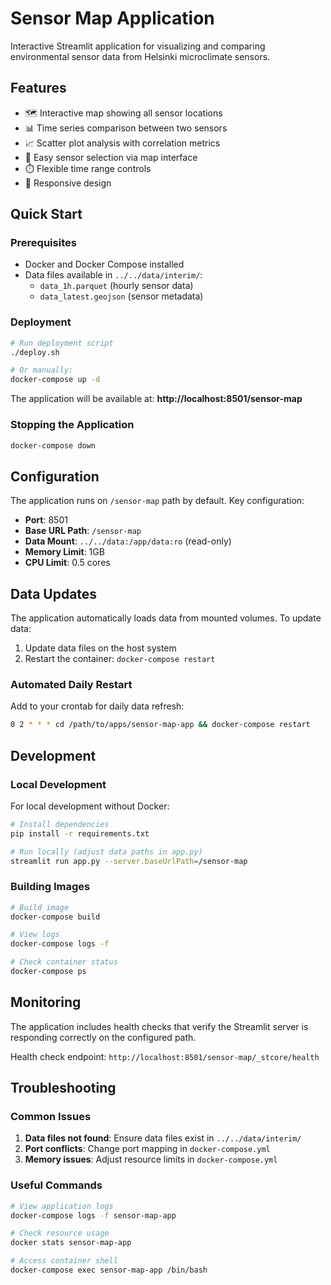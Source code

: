 # Sensor Map Application

Interactive Streamlit application for visualizing and comparing environmental sensor data from Helsinki microclimate sensors.

## Features

- 🗺️ Interactive map showing all sensor locations
- 📊 Time series comparison between two sensors  
- 📈 Scatter plot analysis with correlation metrics
- 🎯 Easy sensor selection via map interface
- ⏱️ Flexible time range controls
- 📱 Responsive design

## Quick Start

### Prerequisites

- Docker and Docker Compose installed
- Data files available in `../../data/interim/`:
  - `data_1h.parquet` (hourly sensor data)
  - `data_latest.geojson` (sensor metadata)

### Deployment

```bash
# Run deployment script
./deploy.sh

# Or manually:
docker-compose up -d
```

The application will be available at: **http://localhost:8501/sensor-map**

### Stopping the Application

```bash
docker-compose down
```

## Configuration

The application runs on `/sensor-map` path by default. Key configuration:

- **Port**: 8501
- **Base URL Path**: `/sensor-map`
- **Data Mount**: `../../data:/app/data:ro` (read-only)
- **Memory Limit**: 1GB
- **CPU Limit**: 0.5 cores

## Data Updates

The application automatically loads data from mounted volumes. To update data:

1. Update data files on the host system
2. Restart the container: `docker-compose restart`

### Automated Daily Restart

Add to your crontab for daily data refresh:

```bash
0 2 * * * cd /path/to/apps/sensor-map-app && docker-compose restart
```

## Development

### Local Development

For local development without Docker:

```bash
# Install dependencies
pip install -r requirements.txt

# Run locally (adjust data paths in app.py)
streamlit run app.py --server.baseUrlPath=/sensor-map
```

### Building Images

```bash
# Build image
docker-compose build

# View logs
docker-compose logs -f

# Check container status
docker-compose ps
```

## Monitoring

The application includes health checks that verify the Streamlit server is responding correctly on the configured path.

Health check endpoint: `http://localhost:8501/sensor-map/_stcore/health`

## Troubleshooting

### Common Issues

1. **Data files not found**: Ensure data files exist in `../../data/interim/`
2. **Port conflicts**: Change port mapping in `docker-compose.yml`
3. **Memory issues**: Adjust resource limits in `docker-compose.yml`

### Useful Commands

```bash
# View application logs
docker-compose logs -f sensor-map-app

# Check resource usage
docker stats sensor-map-app

# Access container shell
docker-compose exec sensor-map-app /bin/bash
```
